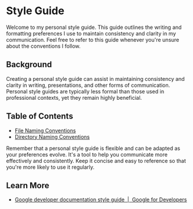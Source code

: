 # Style Guide

Welcome to my personal style guide. This guide outlines the writing and formatting preferences I use to maintain consistency and clarity in my communication. Feel free to refer to this guide whenever you're unsure about the conventions I follow.
## Background

Creating a personal style guide can assist in maintaining consistency and clarity in writing, presentations, and other forms of communication. Personal style guides are typically less formal than those used in professional contexts, yet they remain highly beneficial.
## Table of Contents

- [File Naming Conventions](file-naming-conventions.md)
- [Directory Naming Conventions](directory-naming-conventions.md)

Remember that a personal style guide is flexible and can be adapted as your preferences evolve. It's a tool to help you communicate more effectively and consistently. Keep it concise and easy to reference so that you're more likely to use it regularly.

## Learn More

- [Google developer documentation style guide  |  Google for Developers](https://developers.google.com/style)
